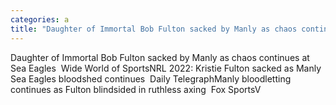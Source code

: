 ```yaml
---
categories: a
title: "Daughter of Immortal Bob Fulton sacked by Manly as chaos continues at Sea Eagles  Wide World of Sports"
---
```

Daughter of Immortal Bob Fulton sacked by Manly as chaos continues at Sea Eagles&nbsp;&nbsp;Wide World of SportsNRL 2022: Kristie Fulton sacked as Manly Sea Eagles bloodshed continues&nbsp;&nbsp;Daily TelegraphManly bloodletting continues as Fulton blindsided in ruthless axing&nbsp;&nbsp;Fox SportsV